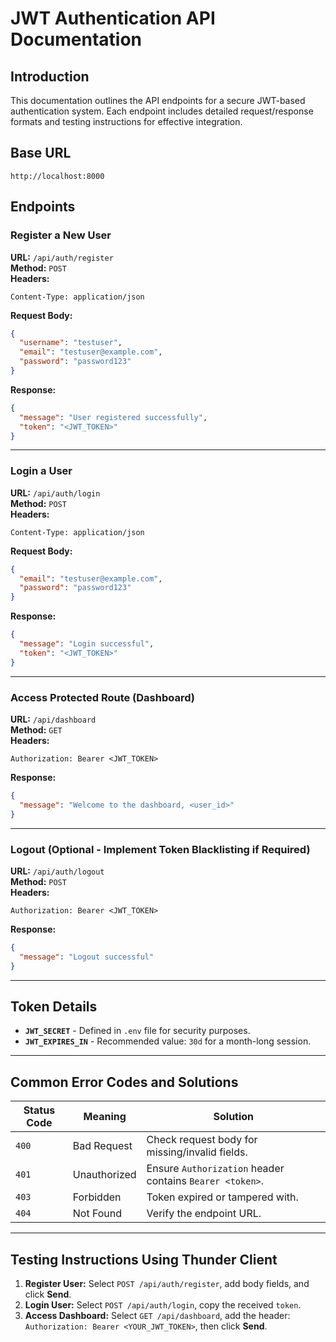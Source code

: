 # JWT Authentication API Documentation

## Introduction
This documentation outlines the API endpoints for a secure JWT-based authentication system. Each endpoint includes detailed request/response formats and testing instructions for effective integration.

## Base URL
```
http://localhost:8000
```

## Endpoints

### Register a New User
**URL:** `/api/auth/register`  
**Method:** `POST`  
**Headers:**
```
Content-Type: application/json
```
**Request Body:**
```json
{
  "username": "testuser",
  "email": "testuser@example.com",
  "password": "password123"
}
```
**Response:**
```json
{
  "message": "User registered successfully",
  "token": "<JWT_TOKEN>"
}
```

---

### Login a User
**URL:** `/api/auth/login`  
**Method:** `POST`  
**Headers:**
```
Content-Type: application/json
```
**Request Body:**
```json
{
  "email": "testuser@example.com",
  "password": "password123"
}
```
**Response:**
```json
{
  "message": "Login successful",
  "token": "<JWT_TOKEN>"
}
```

---

### Access Protected Route (Dashboard)
**URL:** `/api/dashboard`  
**Method:** `GET`  
**Headers:**
```
Authorization: Bearer <JWT_TOKEN>
```
**Response:**
```json
{
  "message": "Welcome to the dashboard, <user_id>"
}
```

---

### Logout (Optional - Implement Token Blacklisting if Required)
**URL:** `/api/auth/logout`  
**Method:** `POST`  
**Headers:**
```
Authorization: Bearer <JWT_TOKEN>
```
**Response:**
```json
{
  "message": "Logout successful"
}
```

---

## Token Details
- **`JWT_SECRET`** - Defined in `.env` file for security purposes.
- **`JWT_EXPIRES_IN`** - Recommended value: `30d` for a month-long session.

---

## Common Error Codes and Solutions
| **Status Code** | **Meaning** | **Solution** |
|-----------------|--------------|----------------|
| `400` | Bad Request | Check request body for missing/invalid fields. |
| `401` | Unauthorized | Ensure `Authorization` header contains `Bearer <token>`. |
| `403` | Forbidden | Token expired or tampered with. |
| `404` | Not Found | Verify the endpoint URL. |

---

## Testing Instructions Using Thunder Client
1. **Register User:** Select `POST /api/auth/register`, add body fields, and click **Send**.
2. **Login User:** Select `POST /api/auth/login`, copy the received `token`.
3. **Access Dashboard:** Select `GET /api/dashboard`, add the header: `Authorization: Bearer <YOUR_JWT_TOKEN>`, then click **Send**.
